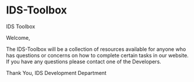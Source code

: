 # IDS-Toolbox
IDS Toolbox


Welcome,

The IDS-Toolbox will be a collection of resources available for anyone who has questions or concerns on how to complete certain tasks in our website. If you have any questions please contact one of the Developers.

Thank You,
IDS Development Department